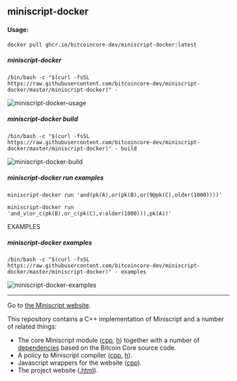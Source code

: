 ## miniscript-docker

#### Usage:

```
docker pull ghcr.io/bitcoincore-dev/miniscript-docker:latest
```
##### miniscript-docker

```
/bin/bash -c "$(curl -fsSL https://raw.githubusercontent.com/bitcoincore-dev/miniscript-docker/master/miniscript-docker)" -
```

![miniscript-docker-usage](https://github.com/bitcoincore-dev/miniscript-docker/assets/152159/16d58c91-35e1-41d4-9ec4-38b2eb9adf8c)


##### miniscript-docker build

```
/bin/bash -c "$(curl -fsSL https://raw.githubusercontent.com/bitcoincore-dev/miniscript-docker/master/miniscript-docker)" - build
```

![miniscript-docker-build](https://github.com/bitcoincore-dev/miniscript-docker/assets/152159/6de78217-51c5-4aed-9497-48586429db92)


##### miniscript-docker run examples


```
miniscript-docker run 'and(pk(A),or(pk(B),or(9@pk(C),older(1000))))'
```


```
miniscript-docker run 'and_v(or_c(pk(B),or_c(pk(C),v:older(1000))),pk(A))'
```


EXAMPLES

##### miniscript-docker examples

```
/bin/bash -c "$(curl -fsSL https://raw.githubusercontent.com/bitcoincore-dev/miniscript-docker/master/miniscript-docker)" - examples
```

![miniscript-docker-examples](https://github.com/bitcoincore-dev/miniscript-docker/assets/152159/a9b7e0d6-bcdf-4e86-abe7-0af4dd3b887e)

<hr>

Go to [the Miniscript website](http://bitcoin.sipa.be/miniscript/).

This repository contains a C++ implementation of Miniscript and a number of
related things:
* The core Miniscript module ([cpp](bitcoin/script/miniscript.cpp), [h](bitcoin/script/miniscript.h)) together with a number of [dependencies](bitcoin/) based on
  the Bitcoin Core source code.
* A policy to Miniscript compiler ([cpp](compiler.cpp), [h](compiler.h)).
* Javascript wrappers for the website ([cpp](js_bindings.cpp)).
* The project website ([.html](index.html)).
